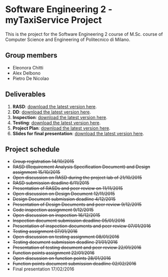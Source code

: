 # Software Engineering 2 - myTaxiService Project

This is the project for the Software Engineering 2 course of M.Sc. course of Computer Science and Engineering of Politecnico di Milano.

## Group members
* Eleonora Chitti
* Alex Delbono
* Pietro De Nicolao

## Deliverables

1. **RASD**: [download the latest version here](https://github.com/pietrodn/se2-mytaxiservice/raw/master/Deliveries/RASD.pdf).
1. **DD**: [download the latest version here](https://github.com/pietrodn/se2-mytaxiservice/raw/master/Deliveries/DD.pdf).
1. **Inspection**: [download the latest version here](https://github.com/pietrodn/se2-mytaxiservice/raw/master/Deliveries/Inspection.pdf).
1. **Testing**: [download the latest version here](https://github.com/pietrodn/se2-mytaxiservice/raw/master/Deliveries/Testing.pdf).
1. **Project Plan**: [download the latest version here](https://github.com/pietrodn/se2-mytaxiservice/raw/master/Deliveries/ProjectPlan.pdf).
1. **Slides for final presentation**: [download the latest version here](https://github.com/pietrodn/se2-mytaxiservice/raw/master/Deliveries/SlideSE2Project.pdf).

## Project schedule
* ~~Group registration 14/10/2015~~
* ~~RASD (Requirement Analysis Specification Document) and Design assignment 15/10/2015~~
* ~~Open discussion on RASD during the project lab of 21/10/2015~~
* ~~RASD submission deadline 6/11/2015~~
* ~~Presentation of RASDs and peer review on 11/11/2015~~
* ~~Open discussion on Design Document 12/11/2015~~
* ~~Design Document submission deadline 4/12/2015~~
* ~~Presentation of Design Documents and peer review 9/12/2015~~
* ~~Code inspection assignment 9/12/2015~~
* ~~Open discussion on inspection 16/12/2015~~
* ~~Inspection document submission deadline 05/01/2016~~
* ~~Presentation of inspection documents and peer review 07/01/2016~~
* ~~Testing assignment 07/01/2016~~
* ~~Open discussion on testing assignment 08/01/2016~~
* ~~Testing document submission deadline 21/01/2016~~
* ~~Presentation of testing document and peer review 22/01/2016~~
* ~~Function points assignment 22/01/2016~~
* ~~Open discussion on function points 28/01/2016~~
* ~~Function points document submission deadline 02/02/2016~~
* Final presentation 17/02/2016
